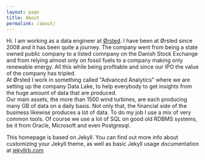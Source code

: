 ```yaml
---
layout: page
title: About
permalink: /about/
---
```

Hi.
I am working as a data engineer at [Ørsted](https://orsted.com). I have been at Ørsted since 2008 and it has been quite a journey. The company went from being a state owned public company to a listed comnpany on the Danish Stock Exchange and from relying almost only on fossil fuels to a company making only renewable energy. All this while being profitable and since our IPO the value of the company has tripled.  
At Ørsted I work in something called "Advanced Analytics" where we are setting up the company Data Lake, to help everybody to get insights from the huge amount of data that are produced.  
Our main assets, the more than 1500 wind turbines, are each producing many GB of data on a daily basis. Not only that, the financial side of the business likewise produces a lot of data.
To do my job I use a mix of very common tools. Of course we use a lot of SQL on good old RDBMS systems, be it from Oracle, Microsoft and even Postgresql.


This homepage is based on Jekyll. You can find out more info about customizing your Jekyll theme, as well as basic Jekyll usage documentation at [jekyllrb.com](https://jekyllrb.com/)

[jekyll-organization]: https://github.com/jekyll
